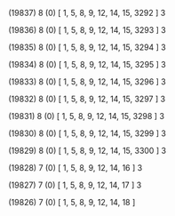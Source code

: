 (19837) 8 (0) [ 1, 5, 8, 9, 12, 14, 15, 3292 ] 3 


(19836) 8 (0) [ 1, 5, 8, 9, 12, 14, 15, 3293 ] 3 


(19835) 8 (0) [ 1, 5, 8, 9, 12, 14, 15, 3294 ] 3 


(19834) 8 (0) [ 1, 5, 8, 9, 12, 14, 15, 3295 ] 3 


(19833) 8 (0) [ 1, 5, 8, 9, 12, 14, 15, 3296 ] 3 


(19832) 8 (0) [ 1, 5, 8, 9, 12, 14, 15, 3297 ] 3 


(19831) 8 (0) [ 1, 5, 8, 9, 12, 14, 15, 3298 ] 3 


(19830) 8 (0) [ 1, 5, 8, 9, 12, 14, 15, 3299 ] 3 


(19829) 8 (0) [ 1, 5, 8, 9, 12, 14, 15, 3300 ] 3 


(19828) 7 (0) [ 1, 5, 8, 9, 12, 14, 16 ] 3 


(19827) 7 (0) [ 1, 5, 8, 9, 12, 14, 17 ] 3 


(19826) 7 (0) [ 1, 5, 8, 9, 12, 14, 18 ]  

